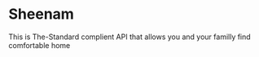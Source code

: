 # Sheenam
This is The-Standard complient API that allows you and your familly find comfortable home 

